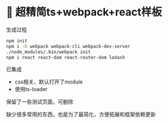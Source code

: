 # 🚀 超精简ts+webpack+react样板

生成过程

```bash
npm init
npm i -D webpack webpack-cli webpack-dev-server
./node_modules/.bin/webpack init
npm i react react-dom react-router-dom lodash
```

已集成
- css相关，默认打开了module
- 使用ts-loader

保留了一些测试页面，可删除

缺少很多常用的东西，也是为了最简化，方便拓展和框架依赖更新
